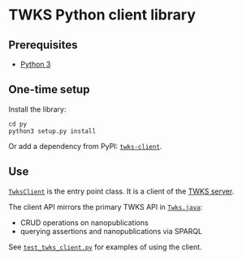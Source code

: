 # TWKS Python client library

## Prerequisites

* [Python 3](https://www.python.org/)

## One-time setup

Install the library:

    cd py
    python3 setup.py install

Or add a dependency from PyPI: [`twks-client`](https://pypi.org/project/twks-client/).

## Use

[`TwksClient`](twks/client/twks_client.py) is the entry point class. It is a client of the [TWKS server](../docker/README.md).

The client API mirrors the primary TWKS API in [`Twks.java`](../java/api/src/main/java/edu/rpi/tw/twks/api/Twks.java):
* CRUD operations on nanopublications
* querying assertions and nanopublications via SPARQL

See [`test_twks_client.py`](tests/test_twks_client.py) for examples of using the client.
